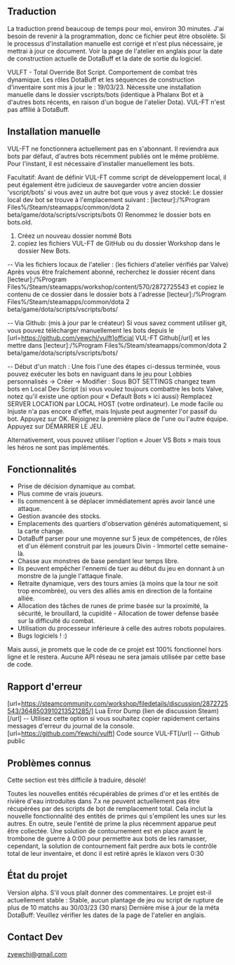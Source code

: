 ##  Traduction 
La traduction prend beaucoup de temps pour moi, environ 30 minutes. J'ai besoin de revenir à la programmation, donc ce fichier peut être obsolète. Si le processus d'installation manuelle est corrigé et n'est plus nécessaire, je mettrai à jour ce document. Voir la page de l'atelier en anglais pour la date de construction actuelle de DotaBuff et la date de sortie du logiciel.

VULFT - Total Override Bot Script. Comportement de combat très dynamique. Les rôles DotaBuff et les séquences de construction d'inventaire sont mis à jour le : 19/03/23. Nécessite une installation manuelle dans le dossier vscripts/bots (identique à Phalanx Bot et à d'autres bots récents, en raison d'un bogue de l'atelier Dota). VUL-FT n'est pas affilié à DotaBuff.

##  Installation manuelle 
VUL-FT ne fonctionnera actuellement pas en s'abonnant. Il reviendra aux bots par défaut, d'autres bots récemment publiés ont le même problème. Pour l'instant, il est nécessaire d'installer manuellement les bots.

Facultatif: Avant de définir VUL-FT comme script de développement local, il peut également être judicieux de sauvegarder votre ancien dossier 'vscript/bots' si vous avez un autre bot que vous y avez stocké:
Le dossier local dev bot se trouve à l'emplacement suivant :
[lecteur]:/%Program Files%/Steam/steamapps/common/dota 2 beta/game/dota/scripts/vscripts/bots
0) Renommez le dossier bots en bots.old.
1) Créez un nouveau dossier nommé Bots
2) copiez les fichiers VUL-FT de GitHub ou du dossier Workshop dans le dossier New Bots.

-- Via les fichiers locaux de l'atelier : (les fichiers d'atelier vérifiés par Valve)
Après vous être fraîchement abonné, recherchez le dossier récent dans
[lecteur]:/%Program Files%/Steam/steamapps/workshop/content/570/2872725543
et copiez le contenu de ce dossier dans le dossier bots à l'adresse
[lecteur]:/%Program Files%/Steam/steamapps/common/dota 2 beta/game/dota/scripts/vscripts/bots/

-- Via Github: (mis à jour par le créateur)
Si vous savez comment utiliser git, vous pouvez télécharger manuellement les bots depuis le [url=https://github.com/yewchi/vulft]official VUL-FT Github[/url] et les mettre dans
[lecteur]:/%Program Files%/Steam/steamapps/common/dota 2 beta/game/dota/scripts/vscripts/bots/

-- Début d'un match :
Une fois l'une des étapes ci-dessus terminée, vous pouvez exécuter les bots en naviguant dans le jeu pour Lobbies personnalisés -> Créer -> Modifier :
Sous BOT SETTINGS changez team bots en Local Dev Script (si vous voulez toujours combattre les bots Valve, notez qu'il existe une option pour « Default Bots » ici aussi)
Remplacez SERVER LOCATION par LOCAL HOST (votre ordinateur).
Le mode facile ou Injuste n'a pas encore d'effet, mais Injuste peut augmenter l'or passif du bot.
Appuyez sur OK.
Rejoignez la première place de l'une ou l'autre équipe.
Appuyez sur DÉMARRER LE JEU.

Alternativement, vous pouvez utiliser l'option « Jouer VS Bots » mais tous les héros ne sont pas implémentés.

##  Fonctionnalités 
- Prise de décision dynamique au combat.
- Plus comme de vrais joueurs.
- Ils commencent à se déplacer immédiatement après avoir lancé une attaque.
- Gestion avancée des stocks.
- Emplacements des quartiers d'observation générés automatiquement, si la carte change.
- DotaBuff parser pour une moyenne sur 5 jeux de compétences, de rôles et d'un élément construit par les joueurs Divin - Immortel cette semaine-là.
- Chasse aux monstres de base pendant leur temps libre.
- Ils peuvent empêcher l'ennemi de tuer au début du jeu en donnant à un monstre de la jungle l'attaque finale.
- Retraite dynamique, vers des tours amies (à moins que la tour ne soit trop encombrée), ou vers des alliés amis en direction de la fontaine alliée.
- Allocation des tâches de runes de prime basée sur la proximité, la sécurité, le brouillard, la cupidité - Allocation de tower defense basée sur la difficulté du combat.
- Utilisation du processeur inférieure à celle des autres robots populaires.
- Bugs logiciels ! :)

Mais aussi, je promets que le code de ce projet est 100% fonctionnel hors ligne et le restera. Aucune API réseau ne sera jamais utilisée par cette base de code.

##  Rapport d'erreur 
[url=https://steamcommunity.com/workshop/filedetails/discussion/2872725543/3648503910213521285/] Lua Error Dump (lien de discussion Steam)[/url] -- Utilisez cette option si vous souhaitez copier rapidement certains messages d'erreur du journal de la console.
[url=https://github.com/Yewchi/vulft] Code source VUL-FT[/url] -- Github public

##  Problèmes connus 
Cette section est très difficile à traduire, désolé!

Toutes les nouvelles entités récupérables de primes d'or et les entités de rivière d'eau introduites dans 7.x ne peuvent actuellement pas être récupérées par des scripts de bot de remplacement total. Cela inclut la nouvelle fonctionnalité des entités de primes qui s'empilent les unes sur les autres. En outre, seule l'entité de prime la plus récemment apparue peut être collectée. Une solution de contournement est en place avant le trombone de guerre à 0:00 pour permettre aux bots de les ramasser, cependant, la solution de contournement fait perdre aux bots le contrôle total de leur inventaire, et donc il est retiré après le klaxon vers 0:30

##  État du projet 
Version alpha. S'il vous plaît donner des commentaires.
Le projet est-il actuellement stable : Stable, aucun plantage de jeu ou script de rupture de plus de 10 matchs au 30/03/23 (30 mars)
Dernière mise à jour de la méta DotaBuff: Veuillez vérifier les dates de la page de l'atelier en anglais.

##  Contact Dev 
zyewchi@gmail.com
